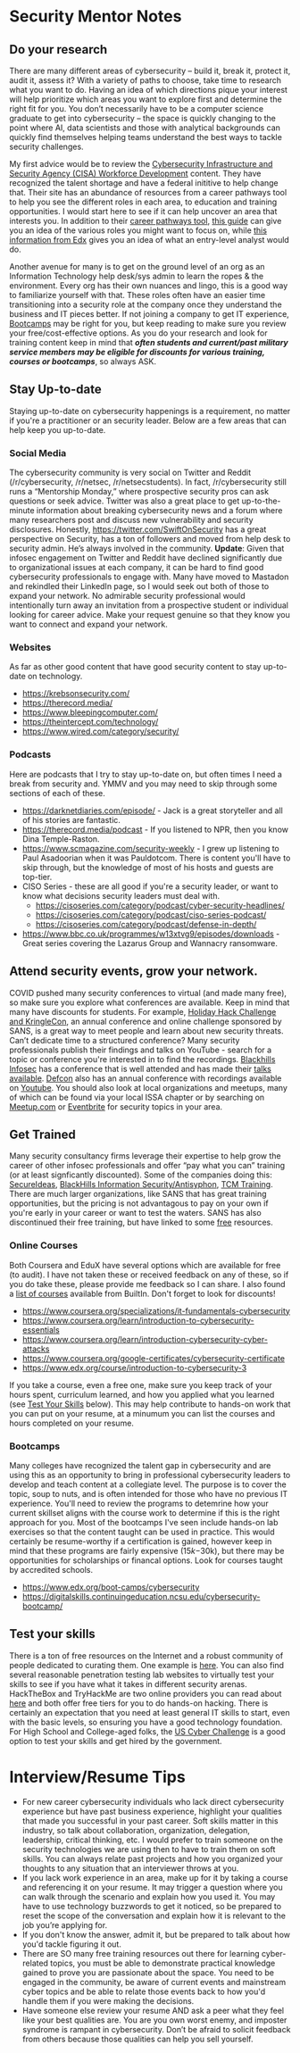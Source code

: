 # Security Mentor Notes

## Do your research
There are many different areas of cybersecurity – build it, break it, protect it, audit it, assess it? With a variety of paths to choose, take time to research what you want to do. Having an idea of which directions pique your interest will help prioritize which areas you want to explore first and determine the right fit for you.  You don’t necessarily have to be a computer science graduate to get into cybersecurity – the space is quickly changing to the point where AI, data scientists and those with analytical backgrounds can quickly find themselves helping teams understand the best ways to tackle security challenges. 

My first advice would be to review the [Cybersecurity Infrastructure and Security Agency (CISA) Workforce Development](https://niccs.cisa.gov/workforce-development) content. They have recognized the talent shortage and have a federal inititive to help change that. Their site has an abundance of resources from a career pathways tool to help you see the different roles in each area, to education and training opportunities. I would start here to see if it can help uncover an area that interests you. In addition to their [career pathways tool](https://niccs.cisa.gov/workforce-development/cyber-career-pathways-tool), [this guide](https://cybersecurityguide.org/careers/) can give you an idea of the various roles you might want to focus on, while [this information from Edx](https://www.edx.org/boot-camps/cybersecurity?linked_from=sitenav) gives you an idea of what an entry-level analyst would do.

Another avenue for many is to get on the ground level of an org as an Information Technology help desk/sys admin to learn the ropes & the environment. Every org has their own nuances and lingo, this is a good way to familiarize yourself with that. These roles often have an easier time transitioning into a security role at the company once they understand the business and IT pieces better. If not joining a company to get IT experience, [Bootcamps](#bootcamps) may be right for you, but keep reading to make sure you review your free/cost-effective options. As you do your research and look for training content keep in mind that <b>___often students and current/past military service members may be eligible for discounts for various training, courses or bootcamps___</b>, so always ASK.  

## Stay Up-to-date
Staying up-to-date on cybersecurity happenings is a requirement, no matter if you're a practitioner or an security leader.  Below are a few areas that can help keep you up-to-date.

### Social Media
The cybersecurity community is very social on Twitter and Reddit (/r/cybersecurity, /r/netsec, /r/netsecstudents). In fact, /r/cybersecurity still runs a “Mentorship Monday,” where prospective security pros can ask questions or seek advice. Twitter was also a great place to get up-to-the-minute information about breaking cybersecurity news and a forum where many researchers post and discuss new vulnerability and security disclosures. Honestly, https://twitter.com/SwiftOnSecurity has a great perspective on Security, has a ton of followers and moved from help desk to security admin. He’s always involved in the community. __Update__: Given that infosec engagement on Twitter and Reddit have declined significantly due to organizational issues at each company, it can be hard to find good cybersecurity professionals to engage with. Many have moved to Mastadon and rekindled their LinkedIn page, so I would seek out both of those to expand your network. No admirable security professional would intentionally turn away an invitation from a prospective student or individual looking for career advice. Make your request genuine so that they know you want to connect and expand your network. 

### Websites
As far as other good content that have good security content to stay up-to-date on technology. 
* https://krebsonsecurity.com/
* https://therecord.media/
* https://www.bleepingcomputer.com/
* https://theintercept.com/technology/
* https://www.wired.com/category/security/

### Podcasts
Here are podcasts that I try to stay up-to-date on, but often times I need a break from security and. YMMV and you may need to skip through some sections of each of these. 
* https://darknetdiaries.com/episode/ - Jack is a great storyteller and all of his stories are fantastic. 
* https://therecord.media/podcast - If you listened to NPR, then you know Dina Temple-Raston. 
* https://www.scmagazine.com/security-weekly - I grew up listening to Paul Asadoorian when it was Pauldotcom. There is content you'll have to skip through, but the knowledge of most of his hosts and guests are top-tier.  
* CISO Series - these are all good if you're a security leader, or want to know what decisions security leaders must deal with. 
  * https://cisoseries.com/category/podcast/cyber-security-headlines/
  * https://cisoseries.com/category/podcast/ciso-series-podcast/
  * https://cisoseries.com/category/podcast/defense-in-depth/
* https://www.bbc.co.uk/programmes/w13xtvg9/episodes/downloads - Great series covering the Lazarus Group and Wannacry ransomware.  

## Attend security events, grow your network. 
COVID pushed many security conferences to virtual (and made many free), so make sure you explore what conferences are available. Keep in mind that many have discounts for students. For example, [Holiday Hack Challenge and KringleCon](https://www.sans.org/mlp/holiday-hack-challenge/), an annual conference and online challenge sponsored by SANS, is a great way to meet people and learn about new security threats. Can’t dedicate time to a structured conference? Many security professionals publish their findings and talks on YouTube - search for a topic or conference you're interested in to find the recordings. [Blackhills Infosec](https://wildwesthackinfest.com/) has a conference that is well attended and has made their [talks available](https://www.youtube.com/c/WildWestHackinFest). [Defcon](https://defcon.org) also has an annual conference with recordings available on [Youtube](https://www.youtube.com/user/DEFCONConference). You should also look at local organizations and meetups, many of which can be found via your local ISSA chapter or by searching on [Meetup.com](https://meetup.com) or [Eventbrite](https://eventbrite.com) for security topics in your area. 

## Get Trained
Many security consultancy firms leverage their expertise to help grow the career of other infosec professionals and offer “pay what you can” training (or at least signficantly discounted). Some of the companies doing this: [SecureIdeas](https://training.secureideas.com/), [BlackHills Information Security/Antisyphon](https://www.antisyphontraining.com/), [TCM Training](https://academy.tcm-sec.com/). There are much larger organizations, like SANS that has great training opportunities, but the pricing is not advantagous to pay on your own if you're early in your career or want to test the waters. SANS has also discontinued their free training, but have linked to some [free](https://www.sans.org/cyberaces/) resources. 

### Online Courses 
Both Coursera and EduX have several options which are available for free (to audit). I have not taken these or received feedback on any of these, so if you do take these, please provide me feedback so I can share. I also found a [list of courses](https://builtin.com/cybersecurity/cybersecurity-training) available from BuiltIn. Don't forget to look for discounts! 

* https://www.coursera.org/specializations/it-fundamentals-cybersecurity 
* https://www.coursera.org/learn/introduction-to-cybersecurity-essentials
* https://www.coursera.org/learn/introduction-cybersecurity-cyber-attacks
* https://www.coursera.org/google-certificates/cybersecurity-certificate
* https://www.edx.org/course/introduction-to-cybersecurity-3

If you take a course, even a free one, make sure you keep track of your hours spent, curriculum learned, and how you applied what you learned (see [Test Your Skills](#Test_Your_Skills) below). This may help contribute to hands-on work that you can put on your resume, at a minumum you can list the courses and hours completed on your resume.

### Bootcamps
Many colleges have recognized the talent gap in cybersecurity and are using this as an opportunity to bring in professional cybersecurity leaders to develop and teach content at a collegiate level. The purpose is to cover the topic, soup to nuts, and is often intended for those who have no previous IT experience.  You'll need to review the programs to detemrine how your current skillset aligns with the course work to determine if this is the right approach for you. Most of the bootcamps I've seen include hands-on lab exercises so that the content taught can be used in practice. This would certainly be resume-worthy if a certification is gained, however keep in mind that these programs are fairly expensive ($15k-$30k), but there may be opportunities for scholarships or financal options. Look for courses taught by accredited schools. 

* https://www.edx.org/boot-camps/cybersecurity
* https://digitalskills.continuingeducation.ncsu.edu/cybersecurity-bootcamp/ 

## Test your skills
There is a ton of free resources on the Internet and a robust community of people dedicated to curating them. One example is [here](https://github.com/vitalysim/Awesome-Hacking-Resources). You can also find several reasonable penetration testing lab websites to virtually test your skills to see if you have what it takes in different security arenas. HackTheBox and TryHackMe are two online providers you can read about [here](https://defaultcredentials.com/ctf/tryhackme-vs-hackthebox-cybersecurity-training/) and both offer free tiers for you to do hands-on hacking. There is certainly an expectation that you need at least general IT skills to start, even with the basic levels, so ensuring you have a good technology foundation. For High School and College-aged folks, the [US Cyber Challenge](https://www.uscyberchallenge.org/) is a good option to test your skills and get hired by the government. 

# Interview/Resume Tips
* For new career cybersecurity individuals who lack direct cybersecurity experience but have past business experience, highlight your qualities that made you successful in your past career. Soft skills matter in this industry, so talk about collaboration, organization, delegation, leadership, critical thinking, etc. I would prefer to train someone on the security technologies we are using then to have to train them on soft skills.  You can always relate past projects and how you organized your thoughts to any situation that an interviewer throws at you. 
* If you lack work experience in an area, make up for it by taking a course and referencing it on your resume. It may trigger a question where you can walk through the scenario and explain how you used it. You may have to use technology buzzwords to get it noticed, so be prepared to reset the scope of the conversation and explain how it is relevant to the job you’re applying for.
* If you don't know the answer, admit it, but be prepared to talk about how you'd tackle figuring it out.
* There are SO many free training resources out there for learning cyber-related topics, you must be able to demonstrate practical knowledge gained to prove you are passionate about the space. You need to be engaged in the community, be aware of current events and mainstream cyber topics and be able to relate those events back to how you'd handle them if you were making the decisions.
* Have someone else review your resume AND ask a peer what they feel like your best qualities are. You are you own worst enemy, and imposter syndrome is rampant in cybersecurity. Don’t be afraid to solicit feedback from others because those qualities can help you sell yourself.





